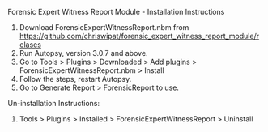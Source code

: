Forensic Expert Witness Report Module - Installation Instructions

1. Download ForensicExpertWitnessReport.nbm from https://github.com/chriswipat/forensic_expert_witness_report_module/relases
2. Run Autopsy, version 3.0.7 and above.
3. Go to Tools > Plugins > Downloaded > Add plugins > ForensicExpertWitnessReport.nbm > Install
4. Follow the steps, restart Autopsy.
5. Go to Generate Report > ForensicReport to use.

Un-installation Instructions:

1. Tools > Plugins > Installed > ForensicExpertWitnessReport > Uninstall
